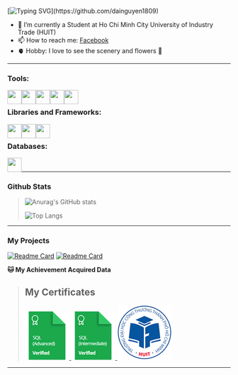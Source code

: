 <!--### <p>Hi There ! <img src="https://media.giphy.com/media/hvRJCLFzcasrR4ia7z/giphy.gif" width="25"></p>-->
[![Typing SVG](https://readme-typing-svg.herokuapp.com/?font=Roboto&color=016EEA&size=60&center=true&vCenter=true&width=900&height=100&lines=Hi+there!+%F0%9F%91%8B;I'm+Nguyễn+Hữu+Đại;My+Hometown+is+Phú+Yên.+%F0%9F%98%84;I'm+a+Backend+Engineer.;Nice+to+Meet+You+!!!...)](https://github.com/dainguyen1809)
- 🔭 I’m currently a Student at Ho Chi Minh City University of Industry Trade (HUIT) 
- 📫 How to reach me: [Facebook]
- 🫀 Hobby: I love to see the scenery and flowers 🥰
---
<!--
### Spotify Playing 🎧

&nbsp;<div align="center">
  [![Spotify](https://spotify-now-playing-ten-flame.vercel.app/api/Spotify-Now-Playing?background_color=0d1117&border_color=ffffff)](https://open.spotify.com/user/31epbjfly75gjyhi3wswg25jqrd4)
</div>
-->



### Tools:
<img align='left' height="32" width="32" src="https://cdn.jsdelivr.net/npm/simple-icons@4.8.0/icons/visualstudiocode.svg" />
<img align='left' height="32" width="32" src="https://cdn.jsdelivr.net/npm/simple-icons@4.8.0/icons/phpstorm.svg" />
<img align='left' height="32" width="32" src="https://cdn.jsdelivr.net/npm/simple-icons@4.8.0/icons/laragon.svg" />
<img align='left' height="32" width="32" src="https://cdn.jsdelivr.net/npm/simple-icons@4.8.0/icons/xampp.svg" />
<img align='left' height="32" width="32" src="https://cdn.jsdelivr.net/npm/simple-icons@4.8.0/icons/microsoftsqlserver.svg" />
<br>

### Libraries and Frameworks:

<img align='left' height="32" width="32" src="https://cdn.jsdelivr.net/npm/simple-icons@4.8.0/icons/jquery.svg" />
<img align='left' height="32" width="32" src="https://cdn.jsdelivr.net/npm/simple-icons@4.8.0/icons/laravel.svg" />
<img align='left' height="32" width="32" src="https://cdn.jsdelivr.net/npm/simple-icons@4.8.0/icons/dot-net.svg" />
<br>

### Databases:

<img align='left' height="32" width="32" src="https://cdn.jsdelivr.net/npm/simple-icons@4.8.0/icons/mysql.svg" />

<br>

---
### Github Stats
>![Anurag's GitHub stats](https://github-readme-stats.vercel.app/api?username=dainguyen1809&show_icons=true&theme=transparent)
>
>![Top Langs](https://github-readme-stats.vercel.app/api/top-langs/?username=dainguyen1809&hide=html,scss,CSS)
<!-- >![Top Langs](https://github-readme-stats.vercel.app/api/top-langs/?username=dainguyen1809&hide_progress=true) -->
>
---
<!--START_SECTION:waka-->


### My Projects
[![Readme Card](https://github-readme-stats.vercel.app/api/pin/?username=dainguyen1809&repo=bookStore)](https://github.com/dainguyen1809/bookStore)
[![Readme Card](https://github-readme-stats.vercel.app/api/pin/?username=dainguyen1809&repo=Mechanical-Keyboard)](https://github.com/dainguyen1809/Mechanical-Keyboard)

**🐱 My Achievement Acquired Data** 
>## My Certificates
>
><a href="Skills%20Certification/sql_advanced%20certificate.png">
>    <img src="Skills Certification/sql_advanced_skill.png" alt="sql advanced skill"/>
></a>
><a href="Skills%20Certification/sql_intermediate certificate.png">
>    <img src="Skills Certification/sql_intermediate_skill.png" alt="sql intermediate skill"/>
></a>
><a href="Skills%20Certification/huit_certificate certificate.jpg">
>    <img src="Skills Certification/huit_certificate_skill.png" alt="huit certificate skill"/>
></a>
---

<!--END_SECTION:waka-->
[Instagram]: https://www.instagram.com/dainguyen.dhn/
[Facebook]: https://www.facebook.com/dainguyen.dhn/
[Linkedin]: https://www.linkedin.com/in/dainguyen1809/



<!--END_SECTION:waka-->
